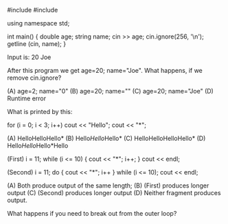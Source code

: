 #include <iostream>
#include <string>

using namespace std;

int main()
{
    double age;
    string name;
    cin >> age;
    cin.ignore(256, '\n'); 
    getline (cin, name);
}


Input is: 
20
Joe

After this program we get age=20; name="Joe". 
What happens, if we remove cin.ignore? 

(A) age=2; name="0"
(B) age=20; name=""
(C) age=20; name="Joe"
(D) Runtime error





What is printed by this: 

for (i = 0; i < 3; i++)
    cout << "Hello";
	cout << "*";
	
(A) HelloHelloHello*
(B) Hello*Hello*Hello*
(C) HelloHelloHelloHello*
(D) Hello*Hello*Hello*Hello





(First)
i = 11;
while (i <= 10) { cout << "*"; i++; }
cout << endl;

(Second)
i = 11;
do { cout << "*"; i++ } while (i <= 10); 
cout << endl;

(A) Both produce output of the same length; 
(B) (First) produces longer output
(C) (Second) produces longer output
(D) Neither fragment produces output.




What happens if you need to break out from the 
outer loop?

